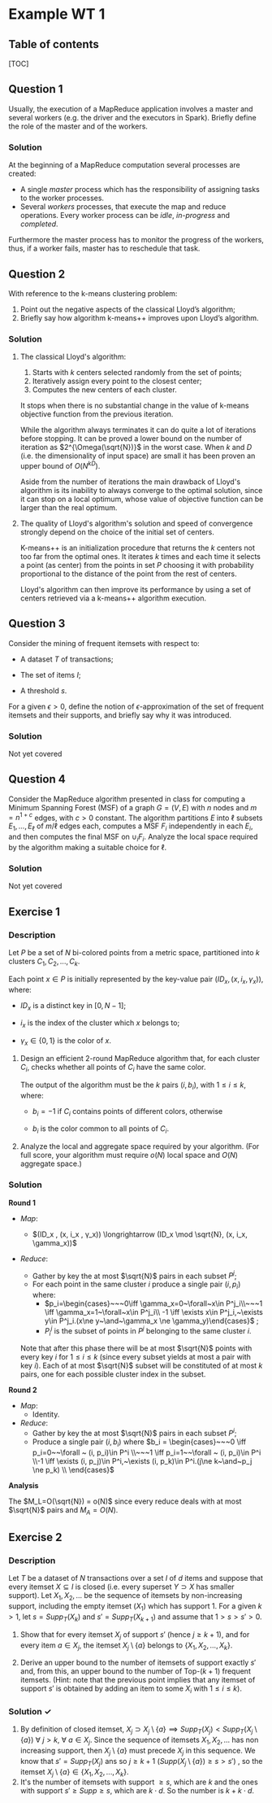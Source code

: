 # Example WT 1

## Table of contents

[TOC]



## Question 1

Usually, the execution of a MapReduce application involves a master and several workers (e.g. the driver and the executors in Spark). Briefly define the role of the master and of the workers.

### Solution

At the beginning of a MapReduce computation several processes are created:

- A single *master* process which has the responsibility of assigning tasks to the worker processes.
- Several *workers* processes, that execute the map and reduce operations. Every worker process can be *idle*, *in-progress* and *completed*.

Furthermore the master process has to monitor the progress of the workers, thus, if a worker fails, master has to reschedule that task.



## Question 2

With reference to the k-means clustering problem:

1. Point out the negative aspects of the classical Lloyd’s algorithm;
2. Briefly say how algorithm k-means++ improves upon Lloyd’s algorithm.

### Solution

1. The classical Lloyd's algorithm:
  
   1. Starts with $k$ centers selected randomly from the set of points;
   2. Iteratively assign every point to the closest center;
   3. Computes the new centers of each cluster.
   
   It stops when there is no substantial change in the value of k-means objective function from the previous iteration.
   
   While the algorithm always terminates it can do quite a lot of iterations before stopping. It can be proved a lower bound on the number of iteration as $2^{\Omega(\sqrt{N})}$ in the worst case. When $k$ and $D$ (i.e. the dimensionality of input space) are small it has been proven an upper bound of $O(N^{kD})$.
   
   Aside from the number of iterations the main drawback of Lloyd's algorithm is its inability to always converge to the optimal solution, since it can stop on a local optimum, whose value of objective function can be larger than the real optimum.
   
2. The quality of Lloyd's algorithm's solution and speed of convergence strongly depend on the choice of the initial set of centers.

   K-means++ is an initialization procedure that returns the $k$ centers not too far from the optimal ones. It iterates $k$ times and each time it selects a point (as center) from the points in set $P$ choosing it with probability proportional to the distance of the point from the rest of centers. 

   Lloyd's algorithm can then improve its performance by using a set of centers retrieved via a k-means++ algorithm execution.



## Question 3

Consider the mining of frequent itemsets with respect to:

* A dataset $T$ of transactions;

* The set of items $I$;

* A threshold $s$.

For a given $\epsilon> 0$, define the notion of $\epsilon$-approximation of the set of frequent itemsets and their supports, and briefly say why it was introduced.

### Solution

Not yet covered



## Question 4

Consider the MapReduce algorithm presented in class for computing a Minimum Spanning Forest (MSF) of a graph $G = (V, E)$ with $n$ nodes and $m = n^{1+c}$ edges, with $c > 0$ constant. The algorithm partitions $E$ into $\ell$ subsets $E_1,...,E_\ell$ of $m/\ell$ edges each, computes a MSF $F_i$ independently in each $E_i$, and then computes the final MSF on $∪_i F_i$. Analyze the local space required by the algorithm making a suitable choice for $\ell$.

### Solution

Not yet covered



## Exercise 1

### Description

Let $P$ be a set of $N$ bi-colored points from a metric space, partitioned into $k$ clusters $C_1 , C_2 , . . . , C_k$.

Each point $x ∈ P$ is initially represented by the key-value pair $(ID_x , (x, i_x , γ_x))$, where:

* $ID_x$ is a distinct key in $[0, N − 1]$;

* $i_x$ is the index of the cluster which $x$ belongs to;

* $\gamma_x ∈ \{0, 1\}$ is the color of $x$.

1. Design an efficient 2-round MapReduce algorithm that, for each cluster $C_i$, checks whether all points of $C_i$ have the same color.

   The output of the algorithm must be the $k$ pairs $(i, b_i)$, with $1 ≤ i ≤ k$, where:

   * $b_i = −1$ if $C_i$ contains points of different colors, otherwise

   * $b_i$ is the color common to all points of $C _i$.

2. Analyze the local and aggregate space required by your algorithm. (For full score, your algorithm must require $o(N)$ local space and $O(N)$ aggregate space.)

### Solution

**Round 1**

- *Map*:

  - $(ID_x , (x, i_x , γ_x)) \longrightarrow (ID_x \mod \sqrt{N}, (x, i_x, \gamma_x))$

- *Reduce*: 
  
  - Gather by key the at most $\sqrt{N}$ pairs in each subset $P^j$;
  - For each point in the same cluster $i$ produce a single pair $(i, p_i)$ where:
    -  $p_i=\begin{cases}~~~0\iff \gamma_x=0~\forall~x\in P^j_i\\~~~1 \iff \gamma_x=1~\forall~x\in P^j_i\\ -1 \iff \exists x\in P^j_i,~\exists y\in P^j_i.(x\ne y~\and~\gamma_x \ne \gamma_y)\end{cases}$ ;
    - $P_i^j$ is the subset of points in $P^j$ belonging to the same cluster $i$.
  
  Note that after this phase there will be at most $\sqrt{N}$ points with every key $i$ for $1 ≤ i ≤ k$ (since every subset yields at most a pair with key $i$). Each of at most $\sqrt{N}$ subset will be constituted of at most $k$ pairs, one for each possible cluster index in the subset. 

**Round 2**

- *Map*:
  - Identity.
- *Reduce*:
  - Gather by key the at most $\sqrt{N}$ pairs in each subset $P^i$;
  - Produce a single pair $(i, b_i)$ where $b_i = \begin{cases}~~~0 \iff p_i=0~~\forall ~ (i, p_i)\in P^i \\~~~1 \iff p_i=1~~\forall ~ (i, p_i)\in P^i \\-1 \iff \exists (i, p_j)\in P^i,~\exists (i, p_k)\in P^i.(j\ne k~\and~p_j \ne p_k) \\ \end{cases}$

**Analysis**

The $M_L=O(\sqrt{N}) = o(N)$ since every reduce deals with at most $\sqrt{N}$ pairs and $M_A=O(N)$.



## Exercise 2

### Description

Let $T$ be a dataset of $N$ transactions over a set $I$ of $d$ items and suppose that every itemset $X ⊆ I$ is closed (i.e. every superset $Y ⊃ X$ has smaller support).
Let $X_1, X_2, . . .$ be the sequence of itemsets by non-increasing support, including the empty itemset ($X_1$) which has support $1$. For a given $k> 1$, let $s = Supp_T(X_k)$ and $s' = Supp_T(X_{k+1})$ and assume that $1 > s > s'> 0$.

1. Show that for every itemset $X_j$ of support $s'$ (hence $j ≥ k + 1$), and for every item $a ∈ X_j$, the itemset $X_j \setminus \{a\}$ belongs to $\{X_1, X_2, . . . , X_k\}$.

2. Derive an upper bound to the number of itemsets of support exactly $s'$ and, from this, an upper bound to the number of Top-$(k + 1)$ frequent itemsets.
   (Hint: note that the previous point implies that any itemset of support $s'$ is obtained by adding an item to some $X_i$ with $1 ≤ i ≤ k$).

### Solution $\checkmark$

1. By definition of closed itemset, $X_j \supset X_j \setminus \{a\} \implies Supp_T(X_j) < Supp_T(X_j \setminus \{a\}) ~\forall~j  > k,~\forall~a \in X_j$. Since the sequence of itemsets $X_1, X_2, ...$ has non increasing support, then $X_j \setminus \{a\}$ must precede $X_j$ in this sequence. We know that $s'=Supp_T(X_j)$ ans so $j \ge k+1$ $(Supp(X_j \setminus \{a\}) \ge s > s')$ , so the itemset $X_j \setminus \{a\} \in \{X_1, X_2, . . . , X_k\}$.
2. It's the number of itemsets with support $\ge s$, which are $k$ and the ones with support $s' \ge Supp \ge s$, which are $k \cdot d$. So the number is $k + k \cdot d$.
